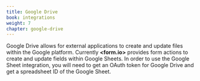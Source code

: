 ```yaml
---
title: Google Drive
book: integrations
weight: 7
chapter: google-drive
---
```


Google Drive allows for external applications to create and update files within the Google platform. Currently **&lt;<span class="text-primary">form</span>.<span class="text-secondary">io</span>&gt;** provides form actions to create and update fields within Google Sheets. In order to use the Google Sheet integration, you will need to get an OAuth token for Google Drive and get a spreadsheet ID of the Google Sheet.
